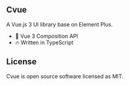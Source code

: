 ## Cvue

A Vue.js 3 UI library base on Element Plus.

- 💪 Vue 3 Composition API
- 🔥 Written in TypeScript

## License

Cvue is open source software licensed as MIT.

